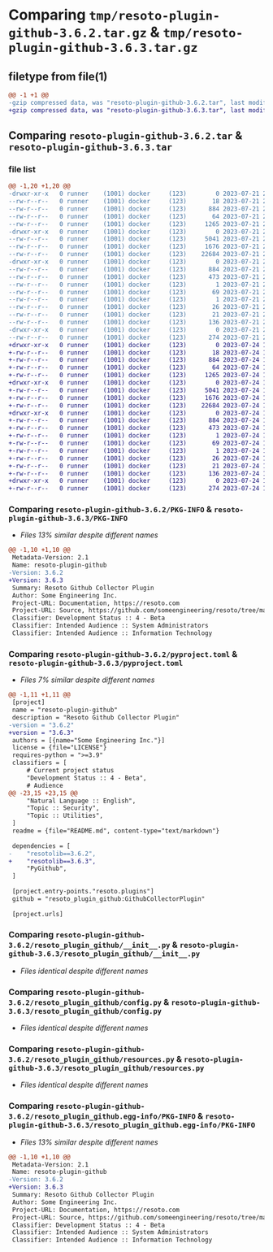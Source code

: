 # Comparing `tmp/resoto-plugin-github-3.6.2.tar.gz` & `tmp/resoto-plugin-github-3.6.3.tar.gz`

## filetype from file(1)

```diff
@@ -1 +1 @@
-gzip compressed data, was "resoto-plugin-github-3.6.2.tar", last modified: Fri Jul 21 22:11:04 2023, max compression
+gzip compressed data, was "resoto-plugin-github-3.6.3.tar", last modified: Mon Jul 24 12:15:14 2023, max compression
```

## Comparing `resoto-plugin-github-3.6.2.tar` & `resoto-plugin-github-3.6.3.tar`

### file list

```diff
@@ -1,20 +1,20 @@
-drwxr-xr-x   0 runner    (1001) docker     (123)        0 2023-07-21 22:11:04.436567 resoto-plugin-github-3.6.2/
--rw-r--r--   0 runner    (1001) docker     (123)       18 2023-07-21 22:06:17.000000 resoto-plugin-github-3.6.2/MANIFEST.in
--rw-r--r--   0 runner    (1001) docker     (123)      884 2023-07-21 22:11:04.436567 resoto-plugin-github-3.6.2/PKG-INFO
--rw-r--r--   0 runner    (1001) docker     (123)       64 2023-07-21 22:06:17.000000 resoto-plugin-github-3.6.2/README.md
--rw-r--r--   0 runner    (1001) docker     (123)     1265 2023-07-21 22:06:17.000000 resoto-plugin-github-3.6.2/pyproject.toml
-drwxr-xr-x   0 runner    (1001) docker     (123)        0 2023-07-21 22:11:04.436567 resoto-plugin-github-3.6.2/resoto_plugin_github/
--rw-r--r--   0 runner    (1001) docker     (123)     5041 2023-07-21 22:06:17.000000 resoto-plugin-github-3.6.2/resoto_plugin_github/__init__.py
--rw-r--r--   0 runner    (1001) docker     (123)     1676 2023-07-21 22:06:17.000000 resoto-plugin-github-3.6.2/resoto_plugin_github/config.py
--rw-r--r--   0 runner    (1001) docker     (123)    22684 2023-07-21 22:06:17.000000 resoto-plugin-github-3.6.2/resoto_plugin_github/resources.py
-drwxr-xr-x   0 runner    (1001) docker     (123)        0 2023-07-21 22:11:04.436567 resoto-plugin-github-3.6.2/resoto_plugin_github.egg-info/
--rw-r--r--   0 runner    (1001) docker     (123)      884 2023-07-21 22:11:04.000000 resoto-plugin-github-3.6.2/resoto_plugin_github.egg-info/PKG-INFO
--rw-r--r--   0 runner    (1001) docker     (123)      473 2023-07-21 22:11:04.000000 resoto-plugin-github-3.6.2/resoto_plugin_github.egg-info/SOURCES.txt
--rw-r--r--   0 runner    (1001) docker     (123)        1 2023-07-21 22:11:04.000000 resoto-plugin-github-3.6.2/resoto_plugin_github.egg-info/dependency_links.txt
--rw-r--r--   0 runner    (1001) docker     (123)       69 2023-07-21 22:11:04.000000 resoto-plugin-github-3.6.2/resoto_plugin_github.egg-info/entry_points.txt
--rw-r--r--   0 runner    (1001) docker     (123)        1 2023-07-21 22:08:12.000000 resoto-plugin-github-3.6.2/resoto_plugin_github.egg-info/not-zip-safe
--rw-r--r--   0 runner    (1001) docker     (123)       26 2023-07-21 22:11:04.000000 resoto-plugin-github-3.6.2/resoto_plugin_github.egg-info/requires.txt
--rw-r--r--   0 runner    (1001) docker     (123)       21 2023-07-21 22:11:04.000000 resoto-plugin-github-3.6.2/resoto_plugin_github.egg-info/top_level.txt
--rw-r--r--   0 runner    (1001) docker     (123)      136 2023-07-21 22:11:04.436567 resoto-plugin-github-3.6.2/setup.cfg
-drwxr-xr-x   0 runner    (1001) docker     (123)        0 2023-07-21 22:11:04.436567 resoto-plugin-github-3.6.2/test/
--rw-r--r--   0 runner    (1001) docker     (123)      274 2023-07-21 22:06:17.000000 resoto-plugin-github-3.6.2/test/test_config.py
+drwxr-xr-x   0 runner    (1001) docker     (123)        0 2023-07-24 12:15:14.381017 resoto-plugin-github-3.6.3/
+-rw-r--r--   0 runner    (1001) docker     (123)       18 2023-07-24 12:11:35.000000 resoto-plugin-github-3.6.3/MANIFEST.in
+-rw-r--r--   0 runner    (1001) docker     (123)      884 2023-07-24 12:15:14.381017 resoto-plugin-github-3.6.3/PKG-INFO
+-rw-r--r--   0 runner    (1001) docker     (123)       64 2023-07-24 12:11:35.000000 resoto-plugin-github-3.6.3/README.md
+-rw-r--r--   0 runner    (1001) docker     (123)     1265 2023-07-24 12:11:35.000000 resoto-plugin-github-3.6.3/pyproject.toml
+drwxr-xr-x   0 runner    (1001) docker     (123)        0 2023-07-24 12:15:14.377017 resoto-plugin-github-3.6.3/resoto_plugin_github/
+-rw-r--r--   0 runner    (1001) docker     (123)     5041 2023-07-24 12:11:35.000000 resoto-plugin-github-3.6.3/resoto_plugin_github/__init__.py
+-rw-r--r--   0 runner    (1001) docker     (123)     1676 2023-07-24 12:11:35.000000 resoto-plugin-github-3.6.3/resoto_plugin_github/config.py
+-rw-r--r--   0 runner    (1001) docker     (123)    22684 2023-07-24 12:11:35.000000 resoto-plugin-github-3.6.3/resoto_plugin_github/resources.py
+drwxr-xr-x   0 runner    (1001) docker     (123)        0 2023-07-24 12:15:14.377017 resoto-plugin-github-3.6.3/resoto_plugin_github.egg-info/
+-rw-r--r--   0 runner    (1001) docker     (123)      884 2023-07-24 12:15:14.000000 resoto-plugin-github-3.6.3/resoto_plugin_github.egg-info/PKG-INFO
+-rw-r--r--   0 runner    (1001) docker     (123)      473 2023-07-24 12:15:14.000000 resoto-plugin-github-3.6.3/resoto_plugin_github.egg-info/SOURCES.txt
+-rw-r--r--   0 runner    (1001) docker     (123)        1 2023-07-24 12:15:14.000000 resoto-plugin-github-3.6.3/resoto_plugin_github.egg-info/dependency_links.txt
+-rw-r--r--   0 runner    (1001) docker     (123)       69 2023-07-24 12:15:14.000000 resoto-plugin-github-3.6.3/resoto_plugin_github.egg-info/entry_points.txt
+-rw-r--r--   0 runner    (1001) docker     (123)        1 2023-07-24 12:13:03.000000 resoto-plugin-github-3.6.3/resoto_plugin_github.egg-info/not-zip-safe
+-rw-r--r--   0 runner    (1001) docker     (123)       26 2023-07-24 12:15:14.000000 resoto-plugin-github-3.6.3/resoto_plugin_github.egg-info/requires.txt
+-rw-r--r--   0 runner    (1001) docker     (123)       21 2023-07-24 12:15:14.000000 resoto-plugin-github-3.6.3/resoto_plugin_github.egg-info/top_level.txt
+-rw-r--r--   0 runner    (1001) docker     (123)      136 2023-07-24 12:15:14.381017 resoto-plugin-github-3.6.3/setup.cfg
+drwxr-xr-x   0 runner    (1001) docker     (123)        0 2023-07-24 12:15:14.381017 resoto-plugin-github-3.6.3/test/
+-rw-r--r--   0 runner    (1001) docker     (123)      274 2023-07-24 12:11:35.000000 resoto-plugin-github-3.6.3/test/test_config.py
```

### Comparing `resoto-plugin-github-3.6.2/PKG-INFO` & `resoto-plugin-github-3.6.3/PKG-INFO`

 * *Files 13% similar despite different names*

```diff
@@ -1,10 +1,10 @@
 Metadata-Version: 2.1
 Name: resoto-plugin-github
-Version: 3.6.2
+Version: 3.6.3
 Summary: Resoto Github Collector Plugin
 Author: Some Engineering Inc.
 Project-URL: Documentation, https://resoto.com
 Project-URL: Source, https://github.com/someengineering/resoto/tree/main/plugins/github
 Classifier: Development Status :: 4 - Beta
 Classifier: Intended Audience :: System Administrators
 Classifier: Intended Audience :: Information Technology
```

### Comparing `resoto-plugin-github-3.6.2/pyproject.toml` & `resoto-plugin-github-3.6.3/pyproject.toml`

 * *Files 7% similar despite different names*

```diff
@@ -1,11 +1,11 @@
 [project]
 name = "resoto-plugin-github"
 description = "Resoto Github Collector Plugin"
-version = "3.6.2"
+version = "3.6.3"
 authors = [{name="Some Engineering Inc."}]
 license = {file="LICENSE"}
 requires-python = ">=3.9"
 classifiers = [
     # Current project status
     "Development Status :: 4 - Beta",
     # Audience
@@ -23,15 +23,15 @@
     "Natural Language :: English",
     "Topic :: Security",
     "Topic :: Utilities",
 ]
 readme = {file="README.md", content-type="text/markdown"}
 
 dependencies = [
-    "resotolib==3.6.2",
+    "resotolib==3.6.3",
     "PyGithub",
 ]
 
 [project.entry-points."resoto.plugins"]
 github = "resoto_plugin_github:GithubCollectorPlugin"
 
 [project.urls]
```

### Comparing `resoto-plugin-github-3.6.2/resoto_plugin_github/__init__.py` & `resoto-plugin-github-3.6.3/resoto_plugin_github/__init__.py`

 * *Files identical despite different names*

### Comparing `resoto-plugin-github-3.6.2/resoto_plugin_github/config.py` & `resoto-plugin-github-3.6.3/resoto_plugin_github/config.py`

 * *Files identical despite different names*

### Comparing `resoto-plugin-github-3.6.2/resoto_plugin_github/resources.py` & `resoto-plugin-github-3.6.3/resoto_plugin_github/resources.py`

 * *Files identical despite different names*

### Comparing `resoto-plugin-github-3.6.2/resoto_plugin_github.egg-info/PKG-INFO` & `resoto-plugin-github-3.6.3/resoto_plugin_github.egg-info/PKG-INFO`

 * *Files 13% similar despite different names*

```diff
@@ -1,10 +1,10 @@
 Metadata-Version: 2.1
 Name: resoto-plugin-github
-Version: 3.6.2
+Version: 3.6.3
 Summary: Resoto Github Collector Plugin
 Author: Some Engineering Inc.
 Project-URL: Documentation, https://resoto.com
 Project-URL: Source, https://github.com/someengineering/resoto/tree/main/plugins/github
 Classifier: Development Status :: 4 - Beta
 Classifier: Intended Audience :: System Administrators
 Classifier: Intended Audience :: Information Technology
```

